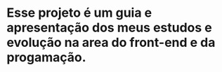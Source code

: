 <h1>Esse projeto é um guia e apresentação dos meus estudos e evolução na area do front-end e da progamação.</h1>
